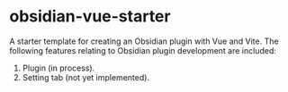# obsidian-vue-starter

A starter template for creating an Obsidian plugin with Vue and Vite. The following features relating to Obsidian plugin development are included:

1. Plugin (in process).
2. Setting tab (not yet implemented).

